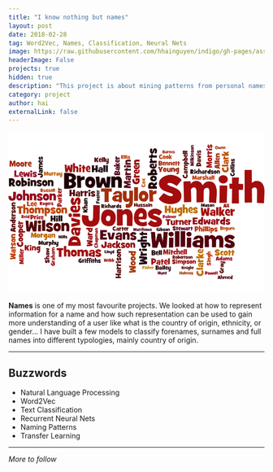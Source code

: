 ```yaml
---
title: "I know nothing but names"
layout: post
date: 2018-02-28 
tag: Word2Vec, Names, Classification, Neural Nets
image: https://raw.githubusercontent.com/hhainguyen/indigo/gh-pages/assets/top100-uknames.png
headerImage: False
projects: true
hidden: true 
description: "This project is about mining patterns from personal names to build models that can clasify names into different categories."
category: project
author: hai
externalLink: false
---
```



![Top 100 UK Surnames](https://raw.githubusercontent.com/hhainguyen/indigo/gh-pages/assets/top100-uknames.png)

**Names** is one of my most favourite projects. We looked at how to represent information for a name and how such representation can be used to gain more understanding of a user like what is the country of origin, ethnicity, or gender... I have built a few models to classify forenames, surnames and full names into different typologies, mainly country of origin.

---

## Buzzwords

- Natural Language Processing
- Word2Vec
- Text Classification
- Recurrent Neural Nets
- Naming Patterns
- Transfer Learning

---

*More to follow*
